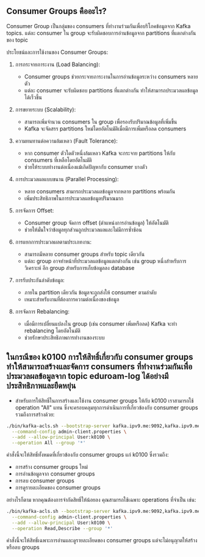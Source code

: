 ## Consumer Groups คืออะไร?
Consumer Group เป็นกลุ่มของ consumers ที่ทำงานร่วมกันเพื่อบริโภคข้อมูลจาก Kafka topics. แต่ละ consumer ใน group จะรับผิดชอบการอ่านข้อมูลจาก partitions ที่แตกต่างกันของ topic

ประโยชน์และการใช้งานของ Consumer Groups:

1. การกระจายภาระงาน (Load Balancing):
   - Consumer groups ช่วยกระจายภาระงานในการอ่านข้อมูลระหว่าง consumers หลายตัว
   - แต่ละ consumer จะรับผิดชอบ partitions ที่แตกต่างกัน ทำให้สามารถประมวลผลข้อมูลได้เร็วขึ้น

2. การขยายระบบ (Scalability):
   - สามารถเพิ่มจำนวน consumers ใน group เพื่อรองรับปริมาณข้อมูลที่เพิ่มขึ้น
   - Kafka จะจัดสรร partitions ใหม่โดยอัตโนมัติเมื่อมีการเพิ่มหรือลด consumers

3. ความทนทานต่อความล้มเหลว (Fault Tolerance):
   - หาก consumer ตัวใดตัวหนึ่งล้มเหลว Kafka จะกระจาย partitions ให้กับ consumers ที่เหลือโดยอัตโนมัติ
   - ช่วยให้ระบบทำงานต่อเนื่องแม้เกิดปัญหากับ consumer บางตัว

4. การประมวลผลแบบขนาน (Parallel Processing):
   - หลาย consumers สามารถประมวลผลข้อมูลจากหลาย partitions พร้อมกัน
   - เพิ่มประสิทธิภาพในการประมวลผลข้อมูลปริมาณมาก

5. การจัดการ Offset:
   - Consumer group จัดการ offset (ตำแหน่งการอ่านข้อมูล) ให้อัตโนมัติ
   - ช่วยให้มั่นใจว่าข้อมูลทุกส่วนถูกประมวลผลและไม่มีการซ้ำซ้อน

6. การแยกการประมวลผลตามประเภทงาน:
   - สามารถมีหลาย consumer groups สำหรับ topic เดียวกัน
   - แต่ละ group อาจทำหน้าที่ประมวลผลข้อมูลแตกต่างกัน เช่น group หนึ่งสำหรับการวิเคราะห์ อีก group สำหรับการเก็บข้อมูลลง database

7. การรับประกันลำดับข้อมูล:
   - ภายใน partition เดียวกัน ข้อมูลจะถูกส่งให้ consumer ตามลำดับ
   - เหมาะสำหรับงานที่ต้องการความต่อเนื่องของข้อมูล

8. การจัดการ Rebalancing:
   - เมื่อมีการเปลี่ยนแปลงใน group (เช่น consumer เพิ่มหรือลด) Kafka จะทำ rebalancing โดยอัตโนมัติ
   - ช่วยรักษาประสิทธิภาพการทำงานของระบบ

## ในกรณีของ k0100 การให้สิทธิ์เกี่ยวกับ consumer groups ทำให้สามารถสร้างและจัดการ consumers ที่ทำงานร่วมกันเพื่อประมวลผลข้อมูลจาก topic eduroam-log ได้อย่างมีประสิทธิภาพและยืดหยุ่น


- สำหรับการให้สิทธิ์ในการสร้างและใช้งาน consumer groups ให้กับ k0100 เราสามารถใช้ operation "All" แทน ซึ่งจะครอบคลุมทุกการดำเนินการที่เกี่ยวข้องกับ consumer groups รวมถึงการสร้างด้วย:

```bash
./bin/kafka-acls.sh --bootstrap-server kafka.ipv9.me:9092,kafka.ipv9.me:9093,kafka.ipv9.me:9094 \
  --command-config admin-client.properties \
  --add --allow-principal User:k0100 \
  --operation All --group '*'
```

คำสั่งนี้จะให้สิทธิ์ทั้งหมดที่เกี่ยวข้องกับ consumer groups แก่ k0100 ซึ่งรวมถึง:
- การสร้าง consumer groups ใหม่
- การอ่านข้อมูลจาก consumer groups
- การลบ consumer groups
- การดูรายละเอียดของ consumer groups

อย่างไรก็ตาม หากคุณต้องการจำกัดสิทธิ์ให้น้อยลง คุณสามารถใช้เฉพาะ operations ที่จำเป็น เช่น:

```bash
./bin/kafka-acls.sh --bootstrap-server kafka.ipv9.me:9092,kafka.ipv9.me:9093,kafka.ipv9.me:9094 \
  --command-config admin-client.properties \
  --add --allow-principal User:k0100 \
  --operation Read,Describe --group '*'
```

คำสั่งนี้จะให้สิทธิ์เฉพาะการอ่านและดูรายละเอียดของ consumer groups แต่จะไม่อนุญาตให้สร้างหรือลบ groups


